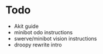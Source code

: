 # Todo
- Akit guide
- minibot odo instructions
- swerve/minibot vision instructions
- droopy rewrite intro
